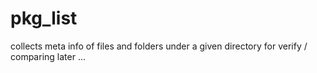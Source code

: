 # pkg_list
collects meta info of files and folders under a given directory for verify / comparing later ...
